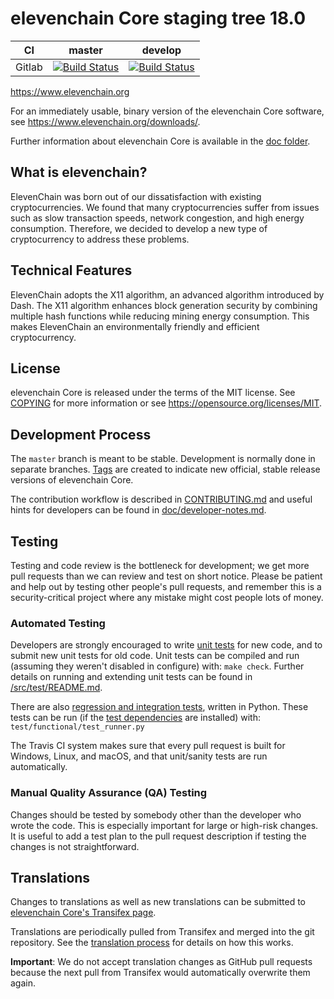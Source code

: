 elevenchain Core staging tree 18.0
===========================

|CI|master|develop|
|-|-|-|
|Gitlab|[![Build Status](https://gitlab.com/elevenchainpay/elevenchain/badges/master/pipeline.svg)](https://gitlab.com/elevenchainpay/elevenchain/-/tree/master)|[![Build Status](https://gitlab.com/elevenchainpay/elevenchain/badges/develop/pipeline.svg)](https://gitlab.com/elevenchainpay/elevenchain/-/tree/develop)|

https://www.elevenchain.org

For an immediately usable, binary version of the elevenchain Core software, see
https://www.elevenchain.org/downloads/.

Further information about elevenchain Core is available in the [doc folder](/doc).

What is elevenchain?
-------------

ElevenChain was born out of our dissatisfaction with existing cryptocurrencies. We found that many cryptocurrencies suffer from issues such as slow transaction speeds, network congestion, and high energy consumption. Therefore, we decided to develop a new type of cryptocurrency to address these problems.


Technical Features
-------------
ElevenChain adopts the X11 algorithm, an advanced algorithm introduced by Dash. The X11 algorithm enhances block generation security by combining multiple hash functions while reducing mining energy consumption. This makes ElevenChain an environmentally friendly and efficient cryptocurrency.





License
-------

elevenchain Core is released under the terms of the MIT license. See [COPYING](COPYING) for more
information or see https://opensource.org/licenses/MIT.

Development Process
-------------------

The `master` branch is meant to be stable. Development is normally done in separate branches.
[Tags](https://github.com/Elevenchain/tags) are created to indicate new official,
stable release versions of elevenchain Core.

The contribution workflow is described in [CONTRIBUTING.md](CONTRIBUTING.md)
and useful hints for developers can be found in [doc/developer-notes.md](doc/developer-notes.md).

Testing
-------

Testing and code review is the bottleneck for development; we get more pull
requests than we can review and test on short notice. Please be patient and help out by testing
other people's pull requests, and remember this is a security-critical project where any mistake might cost people
lots of money.

### Automated Testing

Developers are strongly encouraged to write [unit tests](src/test/README.md) for new code, and to
submit new unit tests for old code. Unit tests can be compiled and run
(assuming they weren't disabled in configure) with: `make check`. Further details on running
and extending unit tests can be found in [/src/test/README.md](/src/test/README.md).

There are also [regression and integration tests](/test), written
in Python.
These tests can be run (if the [test dependencies](/test) are installed) with: `test/functional/test_runner.py`

The Travis CI system makes sure that every pull request is built for Windows, Linux, and macOS, and that unit/sanity tests are run automatically.

### Manual Quality Assurance (QA) Testing

Changes should be tested by somebody other than the developer who wrote the
code. This is especially important for large or high-risk changes. It is useful
to add a test plan to the pull request description if testing the changes is
not straightforward.

Translations
------------

Changes to translations as well as new translations can be submitted to
[elevenchain Core's Transifex page](https://www.transifex.com/projects/p/elevenchain/).

Translations are periodically pulled from Transifex and merged into the git repository. See the
[translation process](doc/translation_process.md) for details on how this works.

**Important**: We do not accept translation changes as GitHub pull requests because the next
pull from Transifex would automatically overwrite them again.

